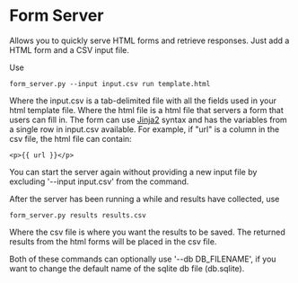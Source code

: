 
# Form Server #

Allows you to quickly serve HTML forms and retrieve responses. Just add a HTML form and a CSV input file.

Use
```
form_server.py --input input.csv run template.html
```
Where the input.csv is a tab-delimited file with all the fields used in your html template file. Where the html file is a html file that servers a form that users can fill in. The form can use [Jinja2](http://jinja.pocoo.org/docs/) syntax and has the variables from a single row in input.csv available. For example, if "url" is a column in the csv file, the html file can contain:
```
<p>{{ url }}</p>
```

You can start the server again without providing a new input file by excluding '--input input.csv' from the command.

After the server has been running a while and results have collected, use
```
form_server.py results results.csv
```
Where the csv file is where you want the results to be saved. The returned results from the html forms will be placed in the csv file.

Both of these commands can optionally use '--db DB_FILENAME', if you want to change the default name of the sqlite db file (db.sqlite).
